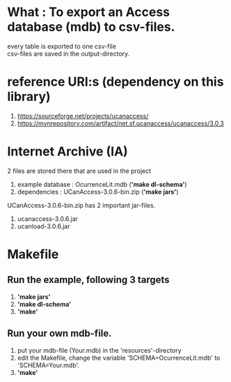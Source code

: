 # What : To export  an Access database (mdb) to csv-files.
every table is exported to one csv-file <br>
csv-files are saved in the output-directory.


# reference URI:s (dependency on this library)
1. https://sourceforge.net/projects/ucanaccess/
2. https://mvnrepository.com/artifact/net.sf.ucanaccess/ucanaccess/3.0.3

# Internet Archive (IA)
2 files are stored there that are used in the project

1. example database : OcurrenceLit.mdb (**'make dl-schema'**)
2. dependencies : UCanAccess-3.0.6-bin.zip (**'make jars'**)

UCanAccess-3.0.6-bin.zip  has 2 important jar-files.

1. ucanaccess-3.0.6.jar
2. ucanload-3.0.6.jar

# Makefile
## Run the example, following 3 targets 

1. **'make jars'** 
2. **'make dl-schema'**
3. **'make'**

## Run your own mdb-file.

1. put your mdb-file (Your.mdb) in the 'resources'-directory
2. edit the Makefile, change the variable 'SCHEMA=OcurrenceLit.mdb' to 'SCHEMA=Your.mdb'.
3. **'make'**

